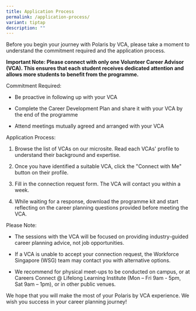 ```yaml
---
title: Application Process
permalink: /application-process/
variant: tiptap
description: ""
---
```

<p>Before you begin your journey with Polaris by VCA, please take a moment
to understand the commitment required and the application process.</p>
<p><strong>Important Note: Please connect with only one Volunteer Career Advisor (VCA). This ensures that each student receives dedicated attention and allows more students to benefit from the programme.</strong>
</p>
<p>Commitment Required:</p>
<ul data-tight="true" class="tight">
<li>
<p>Be proactive in following up with your VCA</p>
</li>
<li>
<p>Complete the Career Development Plan and share it with your VCA by the
end of the programme</p>
</li>
<li>
<p>Attend meetings mutually agreed and arranged with your VCA</p>
</li>
</ul>
<p>Application Process:</p>
<ol data-tight="true" class="tight">
<li>
<p>Browse the list of VCAs on our microsite. Read each VCAs' profile to understand
their background and expertise.</p>
</li>
<li>
<p>Once you have identified a suitable VCA, click the "Connect with Me" button
on their profile.</p>
</li>
<li>
<p>Fill in the connection request form. The VCA will contact you within a
week.</p>
</li>
<li>
<p>While waiting for a response, download the programme kit and start reflecting
on the career planning questions provided before meeting the VCA.</p>
</li>
</ol>
<p>Please Note:</p>
<ul data-tight="true" class="tight">
<li>
<p>The sessions with the VCA will be focused on providing industry-guided
career planning advice, not job opportunities.</p>
</li>
<li>
<p>If a VCA is unable to accept your connection request, the Workforce Singapore
(WSG) team may contact you with alternative options.</p>
</li>
<li>
<p>We recommend for physical meet-ups to be conducted on campus, or at Careers
Connect @ Lifelong Learning Institute (Mon – Fri 9am - 5pm, Sat 9am – 1pm),
or in other public venues.</p>
</li>
</ul>
<p>We hope that you will make the most of your Polaris by VCA experience.
We wish you success in your career planning journey!</p>
